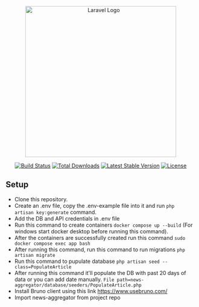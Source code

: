 <p align="center"><a href="https://laravel.com" target="_blank"><img src="https://raw.githubusercontent.com/laravel/art/master/logo-lockup/5%20SVG/2%20CMYK/1%20Full%20Color/laravel-logolockup-cmyk-red.svg" width="400" alt="Laravel Logo"></a></p>

<p align="center">
<a href="https://github.com/laravel/framework/actions"><img src="https://github.com/laravel/framework/workflows/tests/badge.svg" alt="Build Status"></a>
<a href="https://packagist.org/packages/laravel/framework"><img src="https://img.shields.io/packagist/dt/laravel/framework" alt="Total Downloads"></a>
<a href="https://packagist.org/packages/laravel/framework"><img src="https://img.shields.io/packagist/v/laravel/framework" alt="Latest Stable Version"></a>
<a href="https://packagist.org/packages/laravel/framework"><img src="https://img.shields.io/packagist/l/laravel/framework" alt="License"></a>
</p>

## Setup
- Clone this repository.
- Create an .env file, copy the .env-example file into it and run ```php artisan key:generate``` command.
- Add the DB and API credentials in .env file 
- Run this command to create containers ```docker compose up --build``` (For windows start docker desktop before running this command).
- After the containers are successfully created run this command ```sudo docker compose exec app bash```
- After running this command, run this command to run migrations ```php artisan migrate```
- Run this command to pupulate database ```php artisan seed --class=PopulateArticle ```
- After running this command it'll populate the DB with past 20 days of data or you can add date manually. ```File path=news-aggregator/database/seeders/PopulateArticle.php```
- Install Bruno client using this link https://www.usebruno.com/
- Import news-aggregator from project repo